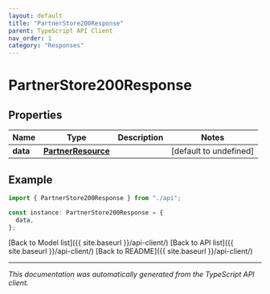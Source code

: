 ```yaml
---
layout: default
title: "PartnerStore200Response"
parent: TypeScript API Client
nav_order: 1
category: "Responses"
---
```


# PartnerStore200Response

## Properties

| Name     | Type                                      | Description | Notes                  |
| -------- | ----------------------------------------- | ----------- | ---------------------- |
| **data** | [**PartnerResource**](PartnerResource.md) |             | [default to undefined] |

## Example

```typescript
import { PartnerStore200Response } from "./api";

const instance: PartnerStore200Response = {
  data,
};
```

[Back to Model list]({{ site.baseurl }}/api-client/) [Back to API list]({{ site.baseurl }}/api-client/) [Back to README]({{ site.baseurl }}/api-client/)

---

_This documentation was automatically generated from the TypeScript API client._
